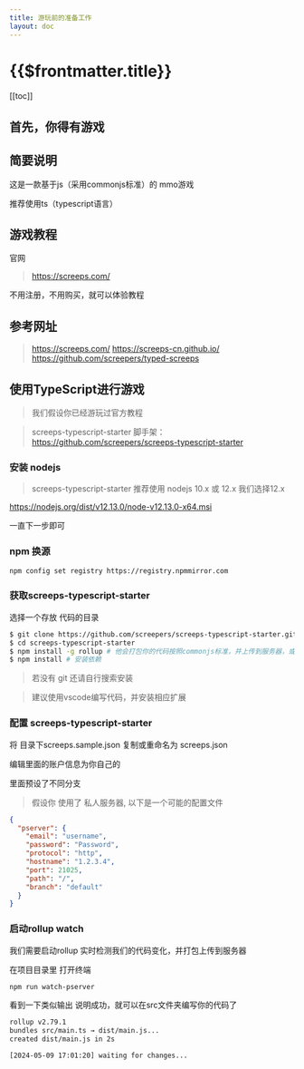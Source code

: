 ```yaml
---
title: 游玩前的准备工作
layout: doc
---
```

# {{$frontmatter.title}}
[[toc]]


## 首先，你得有游戏

## 简要说明

这是一款基于js（采用commonjs标准）的 mmo游戏

推荐使用ts（typescript语言）

## 游戏教程

官网
> https://screeps.com/

不用注册，不用购买，就可以体验教程


## 参考网址
> https://screeps.com/
> https://screeps-cn.github.io/
> https://github.com/screepers/typed-screeps



## 使用TypeScript进行游戏
> 我们假设你已经游玩过官方教程

> screeps-typescript-starter 脚手架： https://github.com/screepers/screeps-typescript-starter

### 安装 nodejs
> screeps-typescript-starter 推荐使用 nodejs 10.x 或 12.x 我们选择12.x

https://nodejs.org/dist/v12.13.0/node-v12.13.0-x64.msi

一直下一步即可

### npm 换源
```zsh
npm config set registry https://registry.npmmirror.com
```

### 获取screeps-typescript-starter
选择一个存放 代码的目录

```zsh
$ git clone https://github.com/screepers/screeps-typescript-starter.git
$ cd screeps-typescript-starter
$ npm install -g rollup # 他会打包你的代码按照commonjs标准，并上传到服务器，或复制到本地目录
$ npm install # 安装依赖
```
> 若没有 git 还请自行搜索安装

> 建议使用vscode编写代码，并安装相应扩展

### 配置 screeps-typescript-starter

将 目录下screeps.sample.json 复制或重命名为 screeps.json

编辑里面的账户信息为你自己的

里面预设了不同分支

> 假设你 使用了 私人服务器, 以下是一个可能的配置文件

```json
{
  "pserver": {
    "email": "username",
    "password": "Password",
    "protocol": "http",
    "hostname": "1.2.3.4",
    "port": 21025,
    "path": "/",
    "branch": "default"
  }
}
```

### 启动rollup watch

我们需要启动rollup 实时检测我们的代码变化，并打包上传到服务器

在项目目录里 打开终端

```zsh
npm run watch-pserver
```

看到一下类似输出 说明成功，就可以在src文件夹编写你的代码了
```zsh
rollup v2.79.1
bundles src/main.ts → dist/main.js...
created dist/main.js in 2s

[2024-05-09 17:01:20] waiting for changes...
```